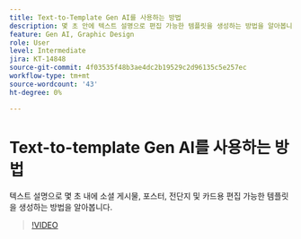```yaml
---
title: Text-to-Template Gen AI를 사용하는 방법
description: 몇 초 안에 텍스트 설명으로 편집 가능한 템플릿을 생성하는 방법을 알아봅니다
feature: Gen AI, Graphic Design
role: User
level: Intermediate
jira: KT-14848
source-git-commit: 4f03535f48b3ae4dc2b19529c2d96135c5e257ec
workflow-type: tm+mt
source-wordcount: '43'
ht-degree: 0%

---
```


# Text-to-template Gen AI를 사용하는 방법

텍스트 설명으로 몇 초 내에 소셜 게시물, 포스터, 전단지 및 카드용 편집 가능한 템플릿을 생성하는 방법을 알아봅니다.

>[!VIDEO](https://video.tv.adobe.com/v/3427022?quality=12&learn=on&hidetitle=true)
